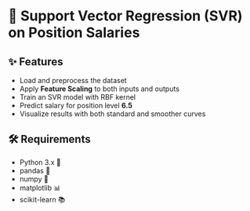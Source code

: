 # 🤖 Support Vector Regression (SVR) on Position Salaries

## ✨ Features
- Load and preprocess the dataset
- Apply **Feature Scaling** to both inputs and outputs
- Train an SVR model with RBF kernel
- Predict salary for position level **6.5**
- Visualize results with both standard and smoother curves

## 🛠 Requirements
- Python 3.x 🐍
- pandas 🐼
- numpy 🔢
- matplotlib 📊
- scikit-learn 📚

